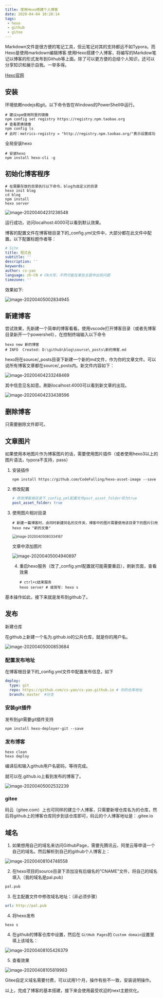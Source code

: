 ```yaml
---
title: 使用Hexo搭建个人博客
date: 2020-04-04 10:28:14
tags: 
 - hexo
 - github
 - gitee
---
```

Markdown文件是很方便的笔记工具，但云笔记对其的支持都远不如Typora。而Hexo是使用markdown编辑博客.使用Hexo搭建个人博客，将编写的Markdow笔记以博客的形式发布到Github等上面。除了可以更方便的总结个人知识，还可以分享知识和展示自我。一举多得。

[Hexo官网](https://hexo.io/zh-cn/docs/)

## 安装

环境依赖nodejs和git。以下命令皆在Windows的PowerShell中运行。

~~~shell
# 建议npm使用阿里的镜像
npm config set registry https://registry.npm.taobao.org
# 查看更换镜像
npm config ls
# 此时：metrics-registry = "http://registry.npm.taobao.org/"表示设置成功
~~~

全局安装hexo

~~~shell
# 安装hexo
npm install hexo-cli -g
~~~

## 初始化博客程序

~~~shell
# 在需要存放的目录执行以下命令，blog为自定义的目录
hexo init blog
cd blog
npm install
hexo server
~~~

![image-20200404231238548](使用Hexo搭建个人博客/image-20200404231238548.png)

运行成功，访问localhost:4000可以看到默认效果。

博客的配置文件在博客根目录下的_config.yml文件中，大部分都在此文件中配置。以下配置标题作者等：

~~~yml
# Site
title: 程式垚
subtitle: ''
description: ''
keywords:
author: cs-yao
language: zh-CN # CN大写，不然可能在某些主题中出现问题 
timezone: ''
~~~

效果如下:

![image-20200405002834945](使用Hexo搭建个人博客/image-20200405002834945.png)

<!-- more -->

## 新建博客

尝试效果，先新建一个简单的博客看看。使用vscode打开博客目录（或者先博客目录新开一个powershell），在控制终端输入以下命令

~~~shell
hexo new 新的博客
# INFO  Created: D:\github\blog\source\_posts\新的博客.md
~~~

hexo将在source/_posts目录下新建一个新的md文件，作为你的文章文件。可以说所有博客文章都在source/_posts内。新文件内容如下：

![image-20200404233248469](使用Hexo搭建个人博客/image-20200404233248469.png)

其中信息见名如意。刷新localhost:4000可以看到新文章的出现。

![image-20200404233438596](使用Hexo搭建个人博客/image-20200404233438596.png)

## 删除博客

只需要删除文件即可。

## 文章图片

如果使用本地图片作为博客图片的话，需要使用图片插件（或者使用hexo3以上的图片语法，typora不支持，pass）

1. 安装插件

   ~~~shell
   npm install https://github.com/CodeFalling/hexo-asset-image --save
   ~~~

2. 修改配置

   ~~~yml
   # 修改博客根目录下_config.yml配置文件post_asset_folder项为true
   post_asset_folder: true
   ~~~

3. 使用图片相对目录

   ~~~shell
   # 新建一篇博客时，会同时新建同名的文件夹，博客中的图片需要使用该目录下的图片引用
   hexo new "新的文章"
   ~~~

   <img src="使用Hexo搭建个人博客/image-20200405080334167.png" alt="image-20200405080334167" style="zoom:80%;" />

   文章中添加图片

   ![image-20200405004940897](使用Hexo搭建个人博客/image-20200405004940897.png)

   4. 重启hexo服务（改了_config.yml配置就可能需要重启），刷新页面，查看效果

      ~~~shell
      # ctrl+c结束服务
      hexo server # 或简写: hexo s
      ~~~
      


基本操作如此，接下来就是发布到github了。

## 发布

新建仓库

在github上新建一个名为<user-name>.github.io的公共仓库，<user-name>就是你的用户名。

![image-20200405000853684](使用Hexo搭建个人博客/image-20200405000853684.png)

### 配置发布地址

在博客根目录下的_config.yml文件中配置发布信息，如下

~~~yml
deploy:
  type: git
  repo: https://github.com/cs-yao/cs-yao.github.io # 你的仓库地址
  branch: master  #分支
~~~

### 安装git插件

发布到git需要git插件支持

~~~shell
npm install hexo-deployer-git --save
~~~

### 发布博客

~~~sell
hexo clean
hexo deploy
~~~

编译后和输入github用户名密码，等待完成。

就可以在<user-name>.github.io上看到发布的博客了。

![image-20200405002532239](使用Hexo搭建个人博客/image-20200405002532239.png)

### gitee

码云（gitee.com）上也可同样的建立个人博客，只需要新增仓库名为<user-name>的仓库，然后将github上的博客仓库同步到该仓库即可，码云的个人博客地址是：<user-name>.gitee.io



## 域名

1. 如果想用自己的域名来访问GithubPage，需要先腾讯云、阿里云等申请一个自己的域名。然后解析到自己的github个人博客上：

![image-20200408104748558](使用Hexo搭建个人博客/image-20200408104748558.png)

2. 在hexo项目的source目录下添加没有后缀名的”CNAME"文件，将自己的域名填入（我的域名是pal.pub）

~~~txt source/cname
pal.pub
~~~

3. 在主配置文件中修改域名地址：（非必须步骤）

~~~yml _config.yml
url: http://pal.pub
~~~

4. 将hexo发布

~~~shell
hexo s
~~~

4. 在github的博客仓库中设置，然后在 `GitHub Pages`的 `Custom domain`设置里填上该域名：

![image-20200408105426379](使用Hexo搭建个人博客/image-20200408105426379.png)

5. 查看效果

![image-20200408105819983](使用Hexo搭建个人博客/image-20200408105819983.png)

Gitee自定义域名需要付费，可以试用1个月，操作有些不一致，安装说明操作。





以上，完成了博客的基本搭建，接下来会使用最受欢迎的next主题优化。

